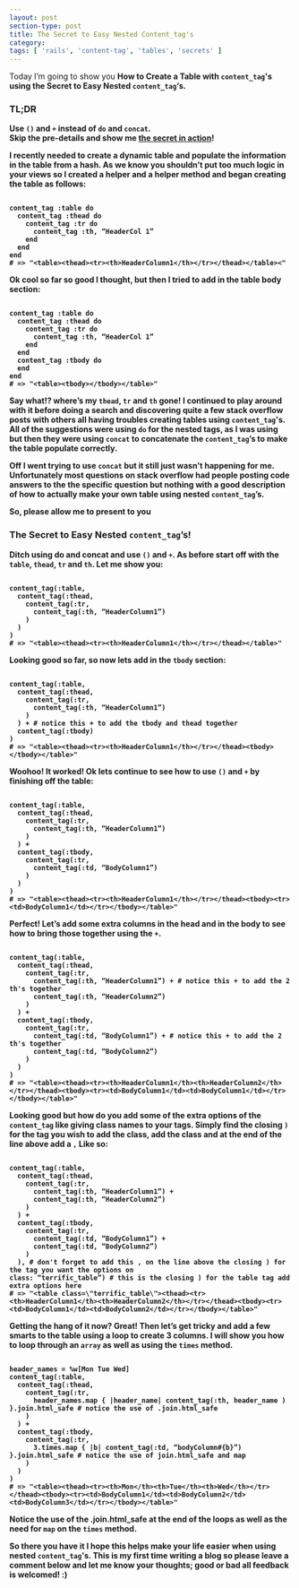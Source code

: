 ```yaml
---
layout: post
section-type: post
title: The Secret to Easy Nested Content_tag's
category:
tags: [ 'rails', 'content-tag', 'tables', 'secrets' ]
---
```


Today I’m going to show you <strong>How to Create a Table with <code>content_tag</code>'s using the Secret to Easy Nested <code>content_tag</code>‘s.

### TL;DR
Use <code>()</code> and <code>+</code> instead of <code>do</code> and <code>concat</code>.
<br />
Skip the pre-details and show me <a href="#the-secret">the secret in action</a>!

I recently needed to create a dynamic table and populate the information in the table from a hash. As we know you shouldn’t put too much logic in your views so I created a helper and a helper method and began creating the table as follows:

<pre><code data-trim class="ruby">
content_tag :table do
  content_tag :thead do
    content_tag :tr do
      content_tag :th, “HeaderCol 1”
    end
  end
end
# => "&lt;table&gt;&lt;thead&gt;&lt;tr&gt;&lt;th&gt;HeaderColumn1&lt;/th&gt;&lt;/tr&gt;&lt;/thead&gt;&lt;/table&gt;&lt;"
</code></pre>

Ok cool so far so good I thought, but then I tried to add in the table body section:

<pre><code data-trim class="ERB">
content_tag :table do
  content_tag :thead do
    content_tag :tr do
      content_tag :th, “HeaderCol 1”
    end
  end
  content_tag :tbody do
  end
end
# => "&lt;table&gt;&lt;tbody&gt;&lt;/tbody&gt;&lt;/table&gt;"
</code></pre>

Say what!? where’s my <code>thead</code>, <code>tr</code> and <code>th</code> gone! I continued to play around with it before doing a search and discovering quite a few stack overflow posts with others all having troubles creating tables using <code>content_tag</code>'s. All of the suggestions were using <code>do</code> for the nested tags, as I was using but then they were using <code>concat</code> to concatenate the <code>content_tag</code>’s to make the table populate correctly.

Off I went trying to use <code>concat</code> but it still just wasn't happening for me. Unfortunately most questions on stack overflow had people posting code answers to the the specific question but nothing with a good description of how to actually make your own table using nested <code>content_tag</code>’s.

<span id="the-secret">So, please allow me to present to you</span>

### The Secret to Easy Nested <code>content_tag</code>’s!

Ditch using do and concat and use <code>()</code> and <code>+</code>.
As before start off with the <code>table</code>, <code>thead</code>, <code>tr</code> and <code>th</code>. Let me show you:

<pre><code data-trim class="ruby">
content_tag(:table,
  content_tag(:thead,
    content_tag(:tr,
      content_tag(:th, “HeaderColumn1”)
    )
  )
)
# => "&lt;table&gt;&lt;thead&gt;&lt;tr&gt;&lt;th&gt;HeaderColumn1&lt;/th&gt;&lt;/tr&gt;&lt;/thead&gt;&lt;/table&gt;"
</code></pre>

Looking good so far, so now lets add in the <code>tbody</code> section:

<pre><code data-trim class="ruby">
content_tag(:table,
  content_tag(:thead,
    content_tag(:tr,
      content_tag(:th, “HeaderColumn1”)
    )
  ) + # notice this + to add the tbody and thead together
  content_tag(:tbody)
)
# => "&lt;table&gt;&lt;thead&gt;&lt;tr&gt;&lt;th&gt;HeaderColumn1&lt;/th&gt;&lt;/tr&gt;&lt;/thead&gt;&lt;tbody&gt;&lt;/tbody&gt;&lt;/table&gt;"
</code></pre>

Woohoo! It worked! Ok lets continue to see how to use <code>()</code> and <code>+</code> by finishing off the table:

<pre><code data-trim class="ruby">
content_tag(:table,
  content_tag(:thead,
    content_tag(:tr,
      content_tag(:th, “HeaderColumn1”)
    )
  ) +
  content_tag(:tbody,
    content_tag(:tr,
      content_tag(:td, “BodyColumn1”)
    )
  )
)
# => "&lt;table&gt;&lt;thead&gt;&lt;tr&gt;&lt;th&gt;HeaderColumn1&lt;/th&gt;&lt;/tr&gt;&lt;/thead&gt;&lt;tbody&gt;&lt;tr&gt;&lt;td&gt;BodyColumn1&lt;/td&gt;&lt;/tr&gt;&lt;/tbody&gt;&lt;/table&gt;"
</code></pre>

Perfect! Let’s add some extra columns in the head and in the body to see how to bring those together using the <code>+</code>.

<pre><code data-trim class="ruby">
content_tag(:table,
  content_tag(:thead,
    content_tag(:tr,
      content_tag(:th, “HeaderColumn1”) + # notice this + to add the 2 th's together
      content_tag(:th, “HeaderColumn2”)
    )
  ) +
  content_tag(:tbody,
    content_tag(:tr,
      content_tag(:td, “BodyColumn1”) + # notice this + to add the 2 th's together
      content_tag(:td, “BodyColumn2”)
    )
  )
)
# => "&lt;table&gt;&lt;thead&gt;&lt;tr&gt;&lt;th&gt;HeaderColumn1&lt;/th&gt;&lt;th&gt;HeaderColumn2&lt;/th&gt;&lt;/tr&gt;&lt;/thead&gt;&lt;tbody&gt;&lt;tr&gt;&lt;td&gt;BodyColumn1&lt;/td&gt;&lt;td&gt;BodyColumn1&lt;/td&gt;&lt;/tr&gt;&lt;/tbody&gt;&lt;/table&gt;"
</code></pre>

Looking good but how do you add some of the extra options of the <code>content_tag</code> like giving class names to your tags. Simply find the closing <code>)</code> for the tag you wish to add the class, add the class and at the end of the line above add a <code>,</code>
Like so:

<pre><code data-trim class="ruby">
content_tag(:table,
  content_tag(:thead,
    content_tag(:tr,
      content_tag(:th, “HeaderColumn1”) +
      content_tag(:th, “HeaderColumn2”)
    )
  ) +
  content_tag(:tbody,
    content_tag(:tr,
      content_tag(:td, “BodyColumn1”) +
      content_tag(:td, “BodyColumn2”)
    )
  ), # don't forget to add this , on the line above the closing ) for the tag you want the options on
class: “terrific_table”) # this is the closing ) for the table tag add extra options here
# => "&lt;table class=\"terrific_table\"&gt;&lt;thead&gt;&lt;tr&gt;&lt;th&gt;HeaderColumn1&lt;/th&gt;&lt;th&gt;HeaderColumn2&lt;/th&gt;&lt;/tr&gt;&lt;/thead&gt;&lt;tbody&gt;&lt;tr&gt;&lt;td&gt;BodyColumn1&lt;/td&gt;&lt;td&gt;BodyColumn2&lt;/td&gt;&lt;/tr&gt;&lt;/tbody&gt;&lt;/table&gt;"
</code></pre>

Getting the hang of it now? Great! Then let’s get tricky and add a few smarts to the table using a loop to create 3 columns. I will show you how to loop through an <code>array</code> as well as using the <code>times</code> method.

<pre><code data-trim class="ruby">
header_names = %w[Mon Tue Wed]
content_tag(:table,
  content_tag(:thead,
    content_tag(:tr,
      header_names.map { |header_name| content_tag(:th, header_name ) }.join.html_safe # notice the use of .join.html_safe
    )
  ) +
  content_tag(:tbody,
    content_tag(:tr,
      3.times.map { |b| content_tag(:td, “bodyColumn#{b}”) }.join.html_safe # notice the use of join.html_safe and map
    )
  )
)
# => "&lt;table&gt;&lt;thead&gt;&lt;tr&gt;&lt;th&gt;Mon&lt;/th&gt;&lt;th&gt;Tue&lt;/th&gt;&lt;th&gt;Wed&lt;/th&gt;&lt;/tr&gt;&lt;/thead&gt;&lt;tbody&gt;&lt;tr&gt;&lt;td&gt;BodyColumn1&lt;/td&gt;&lt;td&gt;BodyColumn2&lt;/td&gt;&lt;td&gt;BodyColumn3&lt;/td&gt;&lt;/tr&gt;&lt;/tbody&gt;&lt;/table&gt;"
</code></pre>

Notice the use of the .join.html_safe at the end of the loops as well as the need for <code>map</code> on the <code>times</code> method.

So there you have it I hope this helps make your life easier when using nested <code>content_tag</code>'s. This is my first time writing a blog so please leave a comment below and let me know your thoughts; good or bad all feedback is welcomed! :)